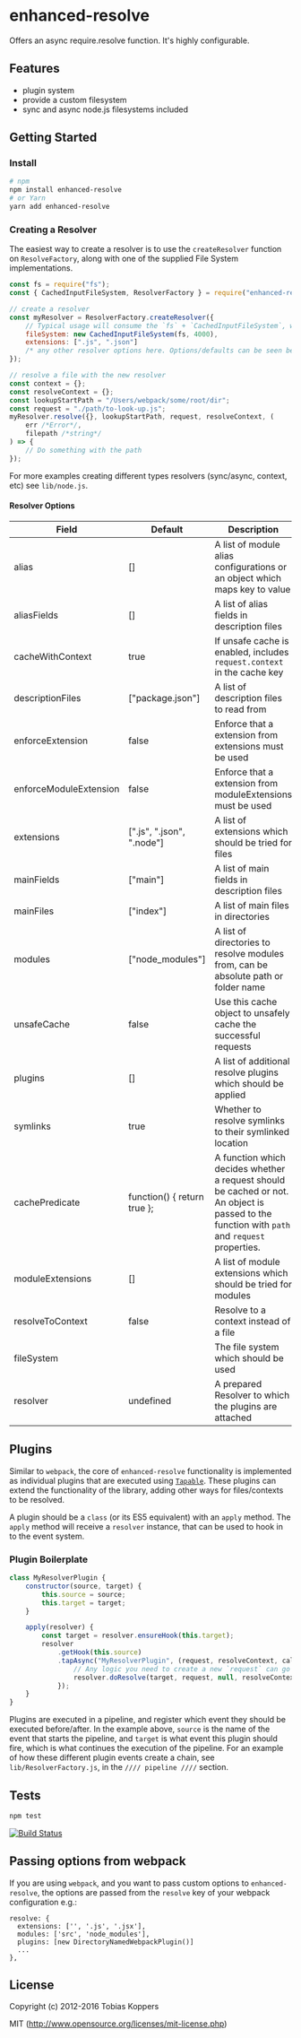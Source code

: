# enhanced-resolve

Offers an async require.resolve function. It's highly configurable.

## Features

- plugin system
- provide a custom filesystem
- sync and async node.js filesystems included

## Getting Started

### Install

```sh
# npm
npm install enhanced-resolve
# or Yarn
yarn add enhanced-resolve
```

### Creating a Resolver

The easiest way to create a resolver is to use the `createResolver` function on `ResolveFactory`, along with one of the supplied File System implementations.

```js
const fs = require("fs");
const { CachedInputFileSystem, ResolverFactory } = require("enhanced-resolve");

// create a resolver
const myResolver = ResolverFactory.createResolver({
	// Typical usage will consume the `fs` + `CachedInputFileSystem`, which wraps Node.js `fs` to add caching.
	fileSystem: new CachedInputFileSystem(fs, 4000),
	extensions: [".js", ".json"]
	/* any other resolver options here. Options/defaults can be seen below */
});

// resolve a file with the new resolver
const context = {};
const resolveContext = {};
const lookupStartPath = "/Users/webpack/some/root/dir";
const request = "./path/to-look-up.js";
myResolver.resolve({}, lookupStartPath, request, resolveContext, (
	err /*Error*/,
	filepath /*string*/
) => {
	// Do something with the path
});
```

For more examples creating different types resolvers (sync/async, context, etc) see `lib/node.js`.

#### Resolver Options

| Field                  | Default                     | Description                                                                                                                                   |
| ---------------------- | --------------------------- | --------------------------------------------------------------------------------------------------------------------------------------------- |
| alias                  | []                          | A list of module alias configurations or an object which maps key to value                                                                    |
| aliasFields            | []                          | A list of alias fields in description files                                                                                                   |
| cacheWithContext       | true                        | If unsafe cache is enabled, includes `request.context` in the cache key                                                                       |
| descriptionFiles       | ["package.json"]            | A list of description files to read from                                                                                                      |
| enforceExtension       | false                       | Enforce that a extension from extensions must be used                                                                                         |
| enforceModuleExtension | false                       | Enforce that a extension from moduleExtensions must be used                                                                                   |
| extensions             | [".js", ".json", ".node"]   | A list of extensions which should be tried for files                                                                                          |
| mainFields             | ["main"]                    | A list of main fields in description files                                                                                                    |
| mainFiles              | ["index"]                   | A list of main files in directories                                                                                                           |
| modules                | ["node_modules"]            | A list of directories to resolve modules from, can be absolute path or folder name                                                            |
| unsafeCache            | false                       | Use this cache object to unsafely cache the successful requests                                                                               |
| plugins                | []                          | A list of additional resolve plugins which should be applied                                                                                  |
| symlinks               | true                        | Whether to resolve symlinks to their symlinked location                                                                                       |
| cachePredicate         | function() { return true }; | A function which decides whether a request should be cached or not. An object is passed to the function with `path` and `request` properties. |
| moduleExtensions       | []                          | A list of module extensions which should be tried for modules                                                                                 |
| resolveToContext       | false                       | Resolve to a context instead of a file                                                                                                        |
| fileSystem             |                             | The file system which should be used                                                                                                          |
| resolver               | undefined                   | A prepared Resolver to which the plugins are attached                                                                                         |

## Plugins

Similar to `webpack`, the core of `enhanced-resolve` functionality is implemented as individual plugins that are executed using [`Tapable`](https://github.com/webpack/tapable). These plugins can extend the functionality of the library, adding other ways for files/contexts to be resolved.

A plugin should be a `class` (or its ES5 equivalent) with an `apply` method. The `apply` method will receive a `resolver` instance, that can be used to hook in to the event system.

### Plugin Boilerplate

```js
class MyResolverPlugin {
	constructor(source, target) {
		this.source = source;
		this.target = target;
	}

	apply(resolver) {
		const target = resolver.ensureHook(this.target);
		resolver
			.getHook(this.source)
			.tapAsync("MyResolverPlugin", (request, resolveContext, callback) => {
				// Any logic you need to create a new `request` can go here
				resolver.doResolve(target, request, null, resolveContext, callback);
			});
	}
}
```

Plugins are executed in a pipeline, and register which event they should be executed before/after. In the example above, `source` is the name of the event that starts the pipeline, and `target` is what event this plugin should fire, which is what continues the execution of the pipeline. For an example of how these different plugin events create a chain, see `lib/ResolverFactory.js`, in the `//// pipeline ////` section.

## Tests

```javascript
npm test
```

[![Build Status](https://secure.travis-ci.org/webpack/enhanced-resolve.png?branch=master)](http://travis-ci.org/webpack/enhanced-resolve)

## Passing options from webpack

If you are using `webpack`, and you want to pass custom options to `enhanced-resolve`, the options are passed from the `resolve` key of your webpack configuration e.g.:

```
resolve: {
  extensions: ['', '.js', '.jsx'],
  modules: ['src', 'node_modules'],
  plugins: [new DirectoryNamedWebpackPlugin()]
  ...
},
```

## License

Copyright (c) 2012-2016 Tobias Koppers

MIT (http://www.opensource.org/licenses/mit-license.php)
